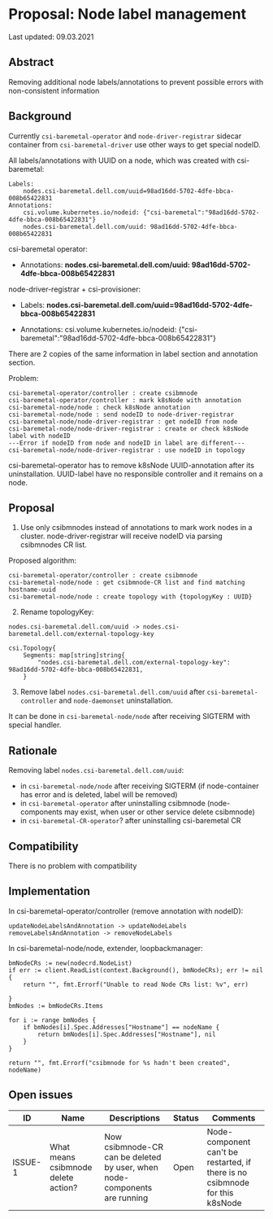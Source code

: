 # Proposal: Node label management

Last updated: 09.03.2021


## Abstract

Removing additional node labels/annotations to prevent possible errors with non-consistent information

## Background

Currently `csi-baremetal-operator` and `node-driver-registrar` sidecar container from `csi-baremetal-driver` use other ways to get special nodeID.

All labels/annotations with UUID on a node, which was created with csi-baremetal:

```
Labels:
	nodes.csi-baremetal.dell.com/uuid=98ad16dd-5702-4dfe-bbca-008b65422831
Annotations:
	csi.volume.kubernetes.io/nodeid: {"csi-baremetal":"98ad16dd-5702-4dfe-bbca-008b65422831"}
	nodes.csi-baremetal.dell.com/uuid: 98ad16dd-5702-4dfe-bbca-008b65422831
```

csi-baremetal operator:

- Annotations: **nodes.csi-baremetal.dell.com/uuid: 98ad16dd-5702-4dfe-bbca-008b65422831**

node-driver-registrar + csi-provisioner:

- Labels: **nodes.csi-baremetal.dell.com/uuid=98ad16dd-5702-4dfe-bbca-008b65422831**

- Annotations: csi.volume.kubernetes.io/nodeid: {"csi-baremetal":"98ad16dd-5702-4dfe-bbca-008b65422831"}

There are 2 copies of the same information in label section and annotation section.

Problem:

```
csi-baremetal-operator/controller : create csibmnode
csi-baremetal-operator/controller : mark k8sNode with annotation
csi-baremetal-node/node : check k8sNode annotation
csi-baremetal-node/node : send nodeID to node-driver-registrar
csi-baremetal-node/node-driver-registrar : get nodeID from node
csi-baremetal-node/node-driver-registrar : create or check k8sNode label with nodeID
---Error if nodeID from node and nodeID in label are different---
csi-baremetal-node/node-driver-registrar : use nodeID in topology
```

csi-baremetal-operator has to remove k8sNode UUID-annotation after its uninstallation. UUID-label have no responsible controller and it remains on a node.

## Proposal

1. Use only csibmnodes instead of annotations to mark work nodes in a cluster. node-driver-registrar will receive nodeID via parsing csibmnodes CR list.

Proposed algorithm:

```
csi-baremetal-operator/controller : create csibmnode
csi-baremetal-node/node : get csibmnode-CR list and find matching hostname-uuid
csi-baremetal-node/node : create topology with {topologyKey : UUID}
```

2. Rename topologyKey:

`nodes.csi-baremetal.dell.com/uuid -> nodes.csi-baremetal.dell.com/external-topology-key`

```
csi.Topology{
	Segments: map[string]string{
		"nodes.csi-baremetal.dell.com/external-topology-key": 98ad16dd-5702-4dfe-bbca-008b65422831,
	}
```

3. Remove label `nodes.csi-baremetal.dell.com/uuid` after `csi-baremetal-controller` and `node-daemonset` uninstallation.

It can be done in `csi-baremetal-node/node` after receiving SIGTERM with special handler.

## Rationale

Removing label `nodes.csi-baremetal.dell.com/uuid`:

- in `csi-baremetal-node/node` after receiving SIGTERM (if node-container has error and is deleted, label will be removed)
- in `csi-baremetal-operator` after uninstalling csibmnode (node-components may exist, when user or other service delete csibmnode)
- in `csi-baremetal-CR-operator`? after uninstalling csi-baremetal CR

## Compatibility

There is no problem with compatibility

## Implementation

In csi-baremetal-operator/controller (remove annotation with nodeID):

```
updateNodeLabelsAndAnnotation -> updateNodeLabels
removeLabelsAndAnnotation -> removeNodeLabels
```

In csi-baremetal-node/node, extender, loopbackmanager:

```
bmNodeCRs := new(nodecrd.NodeList)
if err := client.ReadList(context.Background(), bmNodeCRs); err != nil {
	return "", fmt.Errorf("Unable to read Node CRs list: %v", err)

}
bmNodes := bmNodeCRs.Items

for i := range bmNodes {
	if bmNodes[i].Spec.Addresses["Hostname"] == nodeName {
		return bmNodes[i].Spec.Addresses["Hostname"], nil
	}
}

return "", fmt.Errorf("csibmnode for %s hadn't been created", nodeName)
```

## Open issues

ID | Name | Descriptions | Status | Comments
---| -----| -------------| ------ | --------
ISSUE-1 | What means csibmnode delete action? | Now csibmnode-CR can be deleted by user, when node-components are running | Open | Node-component can't be restarted, if there is no csibmnode for this k8sNode